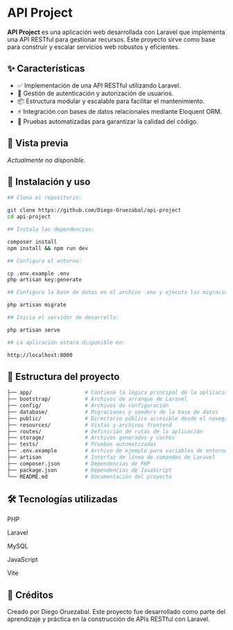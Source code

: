 # API Project

**API Project** es una aplicación web desarrollada con Laravel que implementa una API RESTful para gestionar recursos. Este proyecto sirve como base para construir y escalar servicios web robustos y eficientes.

## ✨ Características

- ✅ Implementación de una API RESTful utilizando Laravel.
- 🔐 Gestión de autenticación y autorización de usuarios.
- 📦 Estructura modular y escalable para facilitar el mantenimiento.
- ⚡ Integración con bases de datos relacionales mediante Eloquent ORM.
- 🧪 Pruebas automatizadas para garantizar la calidad del código.

## 📸 Vista previa

*Actualmente no disponible.*

## 🚀 Instalación y uso

```bash
## Clona el repositorio:

git clone https://github.com/Diego-Oruezabal/api-project
cd api-project

## Instala las dependencias:

composer install
npm install && npm run dev

## Configura el entorno:

cp .env.example .env
php artisan key:generate

## Configura la base de datos en el archivo .env y ejecuta las migraciones:

php artisan migrate

## Inicia el servidor de desarrollo:

php artisan serve

## La aplicación estará disponible en:

http://localhost:8000

```
## 📝 Estructura del proyecto
```bash
├── app/                 # Contiene la lógica principal de la aplicación
├── bootstrap/           # Archivos de arranque de Laravel
├── config/              # Archivos de configuración
├── database/            # Migraciones y seeders de la base de datos
├── public/              # Directorio público accesible desde el navegador
├── resources/           # Vistas y archivos frontend
├── routes/              # Definición de rutas de la aplicación
├── storage/             # Archivos generados y cachés
├── tests/               # Pruebas automatizadas
├── .env.example         # Archivo de ejemplo para variables de entorno
├── artisan              # Interfaz de línea de comandos de Laravel
├── composer.json        # Dependencias de PHP
├── package.json         # Dependencias de JavaScript
└── README.md            # Documentación del proyecto
```
## 🛠 Tecnologías utilizadas
PHP

Laravel

MySQL

JavaScript

Vite

## 💬 Créditos
Creado por Diego Oruezabal.
Este proyecto fue desarrollado como parte del aprendizaje y práctica en la construcción de APIs RESTful con Laravel.
